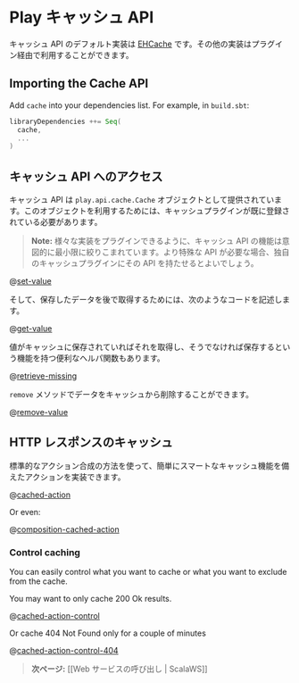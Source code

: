 <!--- Copyright (C) 2009-2013 Typesafe Inc. <http://www.typesafe.com> -->
<!--
# The Play cache API
-->
# Play キャッシュ API

<!--
The default implementation of the Cache API uses [EHCache](http://ehcache.org/). You can also provide your own implementation via a plug-in.
-->
キャッシュ API のデフォルト実装は [EHCache](http://ehcache.org/) です。その他の実装はプラグイン経由で利用することができます。

## Importing the Cache API

Add `cache` into your dependencies list. For example, in `build.sbt`:

```scala
libraryDependencies ++= Seq(
  cache,
  ...
)
```

<!--
## Accessing the Cache API
-->
## キャッシュ API へのアクセス

<!--
The cache API is provided by the `play.api.cache.Cache` object. It requires a registered cache plug-in.
-->
キャッシュ API は `play.api.cache.Cache` オブジェクトとして提供されています。このオブジェクトを利用するためには、キャッシュプラグインが既に登録されている必要があります。

<!--
> **Note:** The API is intentionally minimal to allow several implementation to be plugged. If you need a more specific API, use the one provided by your Cache plugin.

Using this simple API you can either store data in cache:
-->
> **Note:** 様々な実装をプラグインできるように、キャッシュ API の機能は意図的に最小限に絞りこまれています。より特殊な API が必要な場合、独自のキャッシュプラグインにその API を持たせるとよいでしょう。

@[set-value](code/ScalaCache.scala)


<!--
And then retrieve it later:
-->
そして、保存したデータを後で取得するためには、次のようなコードを記述します。

@[get-value](code/ScalaCache.scala)

<!--
There is also a convenient helper to retrieve from cache or set the value in cache if it was missing:
-->
値がキャッシュに保存されていればそれを取得し、そうでなければ保存するという機能を持つ便利なヘルパ関数もあります。

@[retrieve-missing](code/ScalaCache.scala)


<!--
To remove an item from the cache use the `remove` method:
-->
`remove` メソッドでデータをキャッシュから削除することができます。

@[remove-value](code/ScalaCache.scala)


<!--
## Caching HTTP responses
-->
## HTTP レスポンスのキャッシュ

<!--
You can easily create smart cached actions using standard Action composition. 

> **Note:** Play HTTP `Result` instances are safe to cache and reuse later.

Play provides a default built-in helper for standard cases:
-->
標準的なアクション合成の方法を使って、簡単にスマートなキャッシュ機能を備えたアクションを実装できます。

@[cached-action](code/ScalaCache.scala)


Or even:

@[composition-cached-action](code/ScalaCache.scala)

### Control caching

You can easily control what you want to cache or what you want to exclude from the cache.

You may want to only cache 200 Ok results.

@[cached-action-control](code/ScalaCache.scala)

Or cache 404 Not Found only for a couple of minutes

@[cached-action-control-404](code/ScalaCache.scala)

<!--
> **Next:** [[Calling web services | ScalaWS]]
-->
> **次ページ:** [[Web サービスの呼び出し | ScalaWS]]

